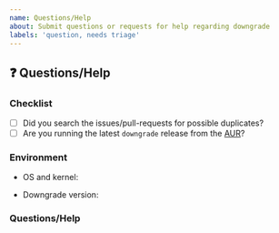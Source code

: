 ```yaml
---
name: Questions/Help
about: Submit questions or requests for help regarding downgrade
labels: 'question, needs triage'
---
```


## :question: Questions/Help

### Checklist

* [ ] Did you search the issues/pull-requests for possible duplicates?
* [ ] Are you running the latest `downgrade` release from the [AUR](https://aur.archlinux.org/packages/downgrade/)?

### Environment

* OS and kernel:
<!-- Paste the output of `uname -a` -->

* Downgrade version:
<!-- Paste the output of `pacman -Q downgrade` -->

### Questions/Help

<!-- Your questions or requests for help go here -->
